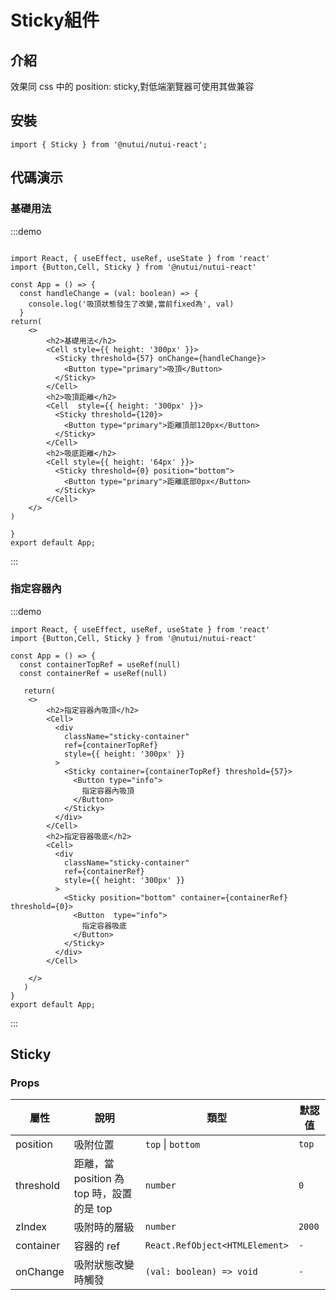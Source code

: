# Sticky組件

## 介紹

效果同 css 中的 position: sticky,對低端瀏覽器可使用其做兼容

## 安裝

```tsx
import { Sticky } from '@nutui/nutui-react';
```

## 代碼演示

### 基礎用法

:::demo

```tsx

import React, { useEffect, useRef, useState } from 'react'
import {Button,Cell, Sticky } from '@nutui/nutui-react'

const App = () => {
  const handleChange = (val: boolean) => {
    console.log('吸頂狀態發生了改變,當前fixed為', val)
  }
return(
    <>
        <h2>基礎用法</h2>
        <Cell style={{ height: '300px' }}>
          <Sticky threshold={57} onChange={handleChange}>
            <Button type="primary">吸頂</Button>
          </Sticky>
        </Cell>
        <h2>吸頂距離</h2>
        <Cell  style={{ height: '300px' }}>
          <Sticky threshold={120}>
            <Button type="primary">距離頂部120px</Button>
          </Sticky>
        </Cell>
        <h2>吸底距離</h2>
        <Cell style={{ height: '64px' }}>
          <Sticky threshold={0} position="bottom">
            <Button type="primary">距離底部0px</Button>
          </Sticky>
        </Cell>
    </>
)
   
}
export default App;
```

:::

### 指定容器內

:::demo

```tsx
import React, { useEffect, useRef, useState } from 'react'
import {Button,Cell, Sticky } from '@nutui/nutui-react'

const App = () => {
  const containerTopRef = useRef(null)
  const containerRef = useRef(null)

   return(
    <>
        <h2>指定容器內吸頂</h2>
        <Cell>
          <div
            className="sticky-container"
            ref={containerTopRef}
            style={{ height: '300px' }}
          >
            <Sticky container={containerTopRef} threshold={57}>
              <Button type="info">
                指定容器內吸頂
              </Button>
            </Sticky>
          </div>
        </Cell>
        <h2>指定容器吸底</h2>
        <Cell>
          <div
            className="sticky-container"
            ref={containerRef}
            style={{ height: '300px' }}
          >
            <Sticky position="bottom" container={containerRef} threshold={0}>
              <Button  type="info">
                指定容器吸底
              </Button>
            </Sticky>
          </div>
        </Cell>
      
    </>
   )
}
export default App;
```

:::

## Sticky

### Props

| 屬性 | 說明 | 類型 | 默認值 |
| --- | --- | --- | --- |
| position | 吸附位置 | `top` \| `bottom` | `top` |
| threshold | 距離，當 position 為 top 時，設置的是 top | `number` | `0` |
| zIndex | 吸附時的層級 | `number` | `2000` |
| container | 容器的 ref | `React.RefObject<HTMLElement>` | `-` |
| onChange | 吸附狀態改變時觸發 | `(val: boolean) => void` | `-` |